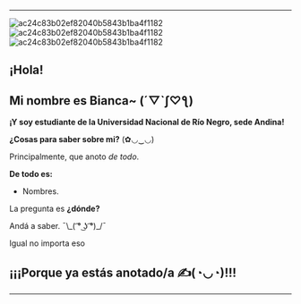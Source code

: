 ***
![ac24c83b02ef82040b5843b1ba4f1182](https://user-images.githubusercontent.com/105023635/167052312-dcac1c59-0e30-4848-b76b-ac8348b2bf60.gif)
![ac24c83b02ef82040b5843b1ba4f1182](https://user-images.githubusercontent.com/105023635/167052312-dcac1c59-0e30-4848-b76b-ac8348b2bf60.gif)
![ac24c83b02ef82040b5843b1ba4f1182](https://user-images.githubusercontent.com/105023635/167052312-dcac1c59-0e30-4848-b76b-ac8348b2bf60.gif)
## ¡Hola!




## Mi nombre es Bianca~ (´▽`ʃ♡ƪ)

**¡Y soy estudiante de la Universidad Nacional de Río Negro, sede Andina!**

**__¿Cosas para saber sobre mi?__** (✿◡‿◡)

Principalmente, que anoto *de todo*.

__De todo es:__

- Nombres. 

La pregunta es **¿dónde?**

Andá a saber.   ¯\\\_( ͡° ͜ʖ ͡°)_/¯

Igual no importa eso
## ¡¡¡Porque ya estás anotado/a ✍(◔◡◔)!!!

***
